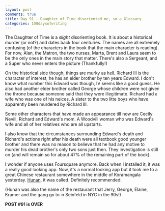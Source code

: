 ```yaml
---
layout: post
comments: true
title: Day 91 - Daughter of Time disoriented me, so a Glossary
categories: 100daysofwriting
---
```


The Daughter of Time is a _slight_ disorienting book. It is about a historical
murder (or not?) and dates back four centuries. The names are all extremely
confusing (of the characters in the book that the main character is reading).
For now, Alan, the Matron, the two nurses, Marta, Brent and Laura seem to be the
only ones in the main story that matter. There's also a Sergeant, and a Super
who never enters the picture (Thankfully!)

On the historical side though, things are murky as hell. Richard III is the
character of interest, he has an elder brother by ten years Edward. I don't know
what number this Edward was though, IV seems like a good guess. He also had
another elder brother called George whose children were not given the throne
because someone said that they were illegitimate. Richard had a wife who was one
of his neices. A sister to the two litte boys who have apparently been murdered
by Richard III.

Some other characters that have made an appearance till now are Cecily Nevill,
Richard and Edward's mom. A Woodvill woman who was Edward's wife and all of her
relatives who are all upstarts.

I also know that the circumstances surrounding Edward's death and Richard's
actions right after his death were all textbook good younger brother and there
was no reason to believe that he had any motive to murder his dead brother's
only two sons just then. They investigation is still on (and will remain so for
about 47% of the remaining part of the book).

I wonder if anyone uses Foursquare anymore. Back when I installed it, it was a
really good looking app. Now, it's a normal looking app but it took me to a
great Chinese restaurant somewhere in the middle of Koramangala yesterday.
[Hunan](https://foursquare.com/v/hunan/4e7b4e08887750b4e4a8708d), it was called.
Definitely recommended.

(Hunan was also the name of the restaurant that Jerry, George, Elaine, Kramer
and the gang go to in Seinfeld in NYC in the 90s!)

**POST #91 is OVER**
